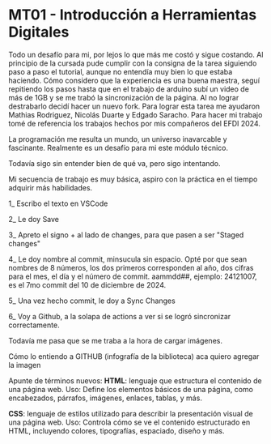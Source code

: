 # MT01 - Introducción a Herramientas Digitales

Todo un desafío para mi, por lejos lo que más me costó y sigue costando.
Al principio de la cursada pude cumplir con la consigna de la tarea siguiendo paso a paso el tutorial, aunque no entendía muy bien lo que estaba haciendo. Cómo considero que la experiencia es una buena maestra, seguí repitiendo los pasos hasta que en el trabajo de arduino subí un video de más de 1GB y se me trabó la sincronización de la página. Al no lograr destrabarlo decidí hacer un nuevo fork. Para lograr esta tarea me ayudaron Mathias Rodriguez, Nicolás Duarte y Edgado Saracho.
Para hacer mi trabajo tomé de referencia los trabajos hechos por mis compañeros del EFDI 2024.

La programación me resulta un mundo, un universo inavarcable y fascinante. Realmente es un desafío para mi este módulo técnico.

Todavía sigo sin entender bien de qué va, pero sigo intentando.

Mi secuencia de trabajo es muy básica, aspiro con la práctica en el tiempo adquirir más habilidades.

1_ Escribo el texto en VSCode

2_ Le doy Save

3_ Apreto el signo + al lado de changes, para que pasen a ser "Staged changes"

4_ Le doy nombre al commit, minsucula sin espacio. Opté por que sean nombres de 8 números, los dos primeros corresponden al año, dos cifras para el mes, el día y el número de commit. aammdd##, ejemplo: 24121007, es el 7mo commit del 10 de diciembre de 2024.

5_ Una vez hecho commit, le doy a Sync Changes

6_ Voy a Github, a la solapa de actions a ver si se logró sincronizar correctamente.

Todavía me pasa que se me traba a la hora de cargar imágenes.

Cómo lo entiendo a GITHUB (infografía de la biblioteca)
aca quiero agregar la imagen

Apunte de términos nuevos:
**HTML**: lenguaje que estructura el contenido de una página web. 
Uso: Define los elementos básicos de una página, como encabezados, párrafos, imágenes, enlaces, tablas, y más.

**CSS**: lenguaje de estilos utilizado para describir la presentación visual de una página web.
Uso: Controla cómo se ve el contenido estructurado en HTML, incluyendo colores, tipografías, espaciado, diseño y más.